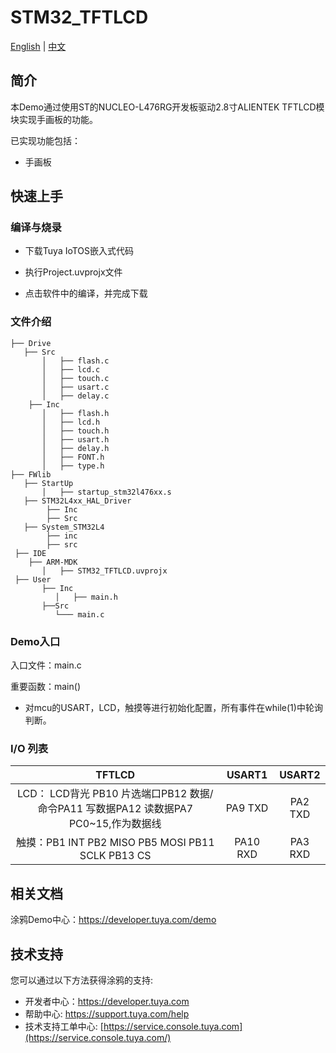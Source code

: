 # **STM32_TFTLCD**

[English](./README.md) | [中文](./README_zh.md)

## 简介 

本Demo通过使用ST的NUCLEO-L476RG开发板驱动2.8寸ALIENTEK TFTLCD模块实现手画板的功能。

已实现功能包括：

+ 手画板

  

## 快速上手 

### 编译与烧录
+ 下载Tuya IoTOS嵌入式代码

+ 执行Project.uvprojx文件

+ 点击软件中的编译，并完成下载


### 文件介绍 

```
├── Drive
   ├── Src
       │   ├── flash.c
       │   ├── lcd.c
       │   ├── touch.c
       │   ├── usart.c
       │   ├── delay.c
    ├── Inc
       │   ├── flash.h
       │   ├── lcd.h
       │   ├── touch.h
       │   ├── usart.h
       │   ├── delay.h
       │   ├── FONT.h
       │   ├── type.h
├── FWlib
   ├── StartUp
       │   ├── startup_stm32l476xx.s         
   ├── STM32L4xx_HAL_Driver
        ├── Inc
        ├── Src
   ├── System_STM32L4
        ├── inc
        ├── src
 ├── IDE
    ├── ARM-MDK
       │   ├── STM32_TFTLCD.uvprojx
 ├── User   
       ├── Inc
          │   ├── main.h
       ├──Src
          └─── main.c   
```



### Demo入口

入口文件：main.c

重要函数：main()

+ 对mcu的USART，LCD，触摸等进行初始化配置，所有事件在while(1)中轮询判断。



### I/O 列表 

|                            TFTLCD                            |  USART1  | USART2  |
| :----------------------------------------------------------: | :------: | :-----: |
| LCD： LCD背光 PB10      片选端口PB12      数据/命令PA11     写数据PA12        读数据PA7      PC0~15,作为数据线 | PA9 TXD  | PA2 TXD |
| 触摸：PB1  INT              PB2  MISO              PB5  MOSI              PB11 SCLK            PB13 CS | PA10 RXD | PA3 RXD |

## 相关文档

涂鸦Demo中心：https://developer.tuya.com/demo



## 技术支持

您可以通过以下方法获得涂鸦的支持:

- 开发者中心：https://developer.tuya.com
- 帮助中心: https://support.tuya.com/help
- 技术支持工单中心: [https://service.console.tuya.com](https://service.console.tuya.com/) 

